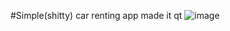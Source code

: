 #Simple(shitty) car renting app made it qt
![image](https://github.com/majortom69/car_rent_kurs/assets/85795310/bb378368-3bef-4853-aa10-3c95c498d73d)
